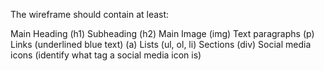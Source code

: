 The wireframe should contain at least:

Main Heading (h1)
Subheading (h2)
Main Image (img)
Text paragraphs (p)
Links (underlined blue text) (a)
Lists (ul, ol, li)
Sections (div)
Social media icons (identify what tag a social media icon is)
